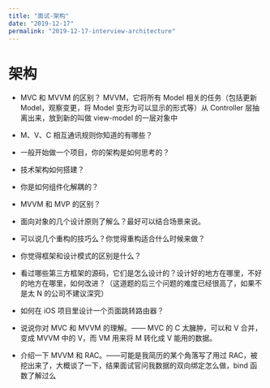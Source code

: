 ```yaml
---
title: "面试-架构"
date: "2019-12-17"
permalink: "2019-12-17-interview-architecture"
---
```


# 架构

- MVC 和 MVVM 的区别？
  MVVM，它将所有 Model 相关的任务（包括更新 Model，观察变更，将 Model 变形为可以显示的形式等）从 Controller 层抽离出来，放到新的叫做 view-model 的一层对象中

* M、V、C 相互通讯规则你知道的有哪些？

* 一般开始做一个项目，你的架构是如何思考的？

* 技术架构如何搭建？

* 你是如何组件化解耦的？

- MVVM 和 MVP 的区别？

* 面向对象的几个设计原则了解么？最好可以结合场景来说。

* 可以说几个重构的技巧么？你觉得重构适合什么时候来做？

* 你觉得框架和设计模式的区别是什么？

* 看过哪些第三方框架的源码，它们是怎么设计的？设计好的地方在哪里，不好的地方在哪里，如何改进？（这道题的后三个问题的难度已经很高了，如果不是太 N 的公司不建议深究）

* 如何在 iOS 项目里设计一个页面跳转路由器？

* 说说你对 MVC 和 MVVM 的理解。—— MVC 的 C 太臃肿，可以和 V 合并，变成 MVVM 中的 V，而 VM 用来将 M 转化成 V 能用的数据。

* 介绍一下 MVVM 和 RAC。——可能是我简历的某个角落写了用过 RAC，被挖出来了，大概谈了一下，结果面试官问我数据的双向绑定怎么做，bind 函数了解过么
